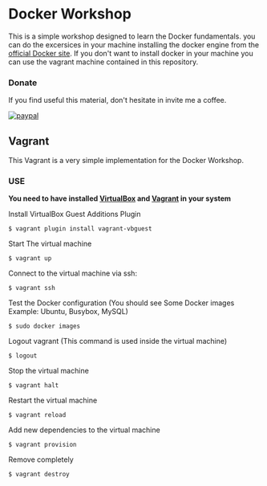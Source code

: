 # Docker Workshop 
This is a simple workshop designed to learn the Docker fundamentals. you can do the excersices in your machine installing the docker engine from the [official Docker site](https://www.docker.com). If you don't want to install docker in your machine you can use the vagrant machine contained in this repository. 

### Donate
If you find useful this material, don't hesitate in invite me a coffee.

[![paypal](https://www.paypalobjects.com/en_US/i/btn/btn_donateCC_LG.gif)](https://www.paypal.com/cgi-bin/webscr?cmd=_s-xclick&hosted_button_id=M9747L7GSU88L)

## Vagrant

This Vagrant is a very simple implementation for the Docker Workshop.

### USE
**You need to have installed [VirtualBox](https://www.virtualbox.org/) and [Vagrant](https://www.vagrantup.com/) in your system**

Install VirtualBox Guest Additions Plugin
```
$ vagrant plugin install vagrant-vbguest
```

Start The virtual machine
```
$ vagrant up
```

Connect to the virtual machine via ssh:

```
$ vagrant ssh
```

Test the Docker configuration (You should see Some Docker images Example: Ubuntu, Busybox, MySQL)  
```
$ sudo docker images
```

Logout vagrant (This command is used inside the virtual machine)
```
$ logout
```

Stop the virtual machine
```
$ vagrant halt
```

Restart the virtual machine
```
$ vagrant reload
```

Add new dependencies to the virtual machine
```
$ vagrant provision
```

Remove completely
```
$ vagrant destroy
```

